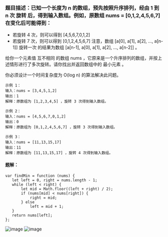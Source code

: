 ### 题目描述：已知一个长度为 n 的数组，预先按照升序排列，经由 1 到 n 次 旋转 后，得到输入数组。例如，原数组 nums = [0,1,2,4,5,6,7] 在变化后可能得到：
+ 若旋转 4 次，则可以得到 [4,5,6,7,0,1,2]  
+ 若旋转 7 次，则可以得到 [0,1,2,4,5,6,7]
注意，数组 [a[0], a[1], a[2], ..., a[n-1]] 旋转一次 的结果为数组 [a[n-1], a[0], a[1], a[2], ..., a[n-2]] 。

给你一个元素值 互不相同 的数组 nums ，它原来是一个升序排列的数组，并按上述情形进行了多次旋转。请你找出并返回数组中的 最小元素 。

你必须设计一个时间复杂度为 O(log n) 的算法解决此问题。
```
示例 1：
输入：nums = [3,4,5,1,2]
输出：1
解释：原数组为 [1,2,3,4,5] ，旋转 3 次得到输入数组。

示例 2：
输入：nums = [4,5,6,7,0,1,2]
输出：0
解释：原数组为 [0,1,2,4,5,6,7] ，旋转 3 次得到输入数组。

示例 3：
输入：nums = [11,13,15,17]
输出：11
解释：原数组为 [11,13,15,17] ，旋转 4 次得到输入数组。
```
 #### 题解：
 ```
var findMin = function (nums) {
    let left = 0, right = nums.length - 1;
    while (left < right) {
        let mid = Math.floor((left + right) / 2);
        if (nums[mid] < nums[right]) {
            right = mid;
        } else
            left = mid + 1;
    }
    return nums[left];
};
```
![image](https://github.com/yin-yin-888/Algorithm-note/assets/126642357/65c1d4cd-b9b3-468b-b057-8d0e474ada83)
![image](https://github.com/yin-yin-888/Algorithm-note/assets/126642357/2e24a6d7-4f3c-4409-8a33-819b92d9140d)

